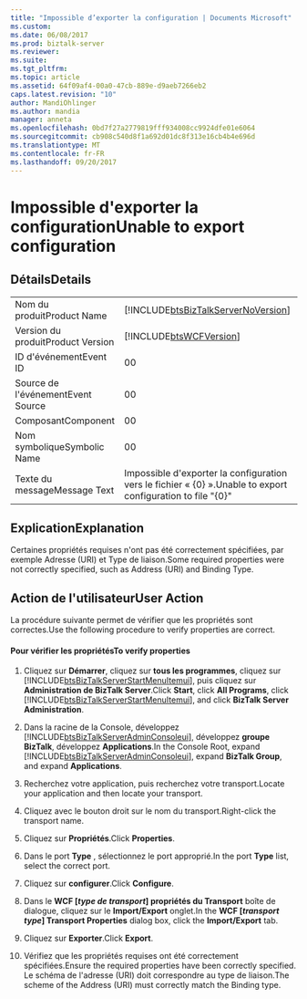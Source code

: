 ```yaml
---
title: "Impossible d’exporter la configuration | Documents Microsoft"
ms.custom: 
ms.date: 06/08/2017
ms.prod: biztalk-server
ms.reviewer: 
ms.suite: 
ms.tgt_pltfrm: 
ms.topic: article
ms.assetid: 64f09af4-00a0-47cb-889e-d9aeb7266eb2
caps.latest.revision: "10"
author: MandiOhlinger
ms.author: mandia
manager: anneta
ms.openlocfilehash: 0bd7f27a2779819fff934008cc9924dfe01e6064
ms.sourcegitcommit: cb908c540d8f1a692d01dc8f313e16cb4b4e696d
ms.translationtype: MT
ms.contentlocale: fr-FR
ms.lasthandoff: 09/20/2017
---
```

# <a name="unable-to-export-configuration"></a><span data-ttu-id="bd321-102">Impossible d'exporter la configuration</span><span class="sxs-lookup"><span data-stu-id="bd321-102">Unable to export configuration</span></span>
## <a name="details"></a><span data-ttu-id="bd321-103">Détails</span><span class="sxs-lookup"><span data-stu-id="bd321-103">Details</span></span>  
  
|||  
|-|-|  
|<span data-ttu-id="bd321-104">Nom du produit</span><span class="sxs-lookup"><span data-stu-id="bd321-104">Product Name</span></span>|[!INCLUDE[btsBizTalkServerNoVersion](../includes/btsbiztalkservernoversion-md.md)]|  
|<span data-ttu-id="bd321-105">Version du produit</span><span class="sxs-lookup"><span data-stu-id="bd321-105">Product Version</span></span>|[!INCLUDE[btsWCFVersion](../includes/btswcfversion-md.md)]|  
|<span data-ttu-id="bd321-106">ID d'événement</span><span class="sxs-lookup"><span data-stu-id="bd321-106">Event ID</span></span>|<span data-ttu-id="bd321-107">0</span><span class="sxs-lookup"><span data-stu-id="bd321-107">0</span></span>|  
|<span data-ttu-id="bd321-108">Source de l'événement</span><span class="sxs-lookup"><span data-stu-id="bd321-108">Event Source</span></span>|<span data-ttu-id="bd321-109">0</span><span class="sxs-lookup"><span data-stu-id="bd321-109">0</span></span>|  
|<span data-ttu-id="bd321-110">Composant</span><span class="sxs-lookup"><span data-stu-id="bd321-110">Component</span></span>|<span data-ttu-id="bd321-111">0</span><span class="sxs-lookup"><span data-stu-id="bd321-111">0</span></span>|  
|<span data-ttu-id="bd321-112">Nom symbolique</span><span class="sxs-lookup"><span data-stu-id="bd321-112">Symbolic Name</span></span>|<span data-ttu-id="bd321-113">0</span><span class="sxs-lookup"><span data-stu-id="bd321-113">0</span></span>|  
|<span data-ttu-id="bd321-114">Texte du message</span><span class="sxs-lookup"><span data-stu-id="bd321-114">Message Text</span></span>|<span data-ttu-id="bd321-115">Impossible d'exporter la configuration vers le fichier « {0} ».</span><span class="sxs-lookup"><span data-stu-id="bd321-115">Unable to export configuration to file "{0}"</span></span>|  
  
## <a name="explanation"></a><span data-ttu-id="bd321-116">Explication</span><span class="sxs-lookup"><span data-stu-id="bd321-116">Explanation</span></span>  
 <span data-ttu-id="bd321-117">Certaines propriétés requises n'ont pas été correctement spécifiées, par exemple Adresse (URI) et Type de liaison.</span><span class="sxs-lookup"><span data-stu-id="bd321-117">Some required properties were not correctly specified, such as Address (URI) and Binding Type.</span></span>  
  
## <a name="user-action"></a><span data-ttu-id="bd321-118">Action de l'utilisateur</span><span class="sxs-lookup"><span data-stu-id="bd321-118">User Action</span></span>  
 <span data-ttu-id="bd321-119">La procédure suivante permet de vérifier que les propriétés sont correctes.</span><span class="sxs-lookup"><span data-stu-id="bd321-119">Use the following procedure to verify properties are correct.</span></span>  
  
#### <a name="to-verify-properties"></a><span data-ttu-id="bd321-120">Pour vérifier les propriétés</span><span class="sxs-lookup"><span data-stu-id="bd321-120">To verify properties</span></span>  
  
1.  <span data-ttu-id="bd321-121">Cliquez sur **Démarrer**, cliquez sur **tous les programmes**, cliquez sur [!INCLUDE[btsBizTalkServerStartMenuItemui](../includes/btsbiztalkserverstartmenuitemui-md.md)], puis cliquez sur **Administration de BizTalk Server**.</span><span class="sxs-lookup"><span data-stu-id="bd321-121">Click **Start**, click **All Programs**, click [!INCLUDE[btsBizTalkServerStartMenuItemui](../includes/btsbiztalkserverstartmenuitemui-md.md)], and click **BizTalk Server Administration**.</span></span>  
  
2.  <span data-ttu-id="bd321-122">Dans la racine de la Console, développez [!INCLUDE[btsBizTalkServerAdminConsoleui](../includes/btsbiztalkserveradminconsoleui-md.md)], développez **groupe BizTalk**, développez **Applications**.</span><span class="sxs-lookup"><span data-stu-id="bd321-122">In the Console Root, expand [!INCLUDE[btsBizTalkServerAdminConsoleui](../includes/btsbiztalkserveradminconsoleui-md.md)], expand **BizTalk Group**, and expand  **Applications**.</span></span>  
  
3.  <span data-ttu-id="bd321-123">Recherchez votre application, puis recherchez votre transport.</span><span class="sxs-lookup"><span data-stu-id="bd321-123">Locate your application and then locate your transport.</span></span>  
  
4.  <span data-ttu-id="bd321-124">Cliquez avec le bouton droit sur le nom du transport.</span><span class="sxs-lookup"><span data-stu-id="bd321-124">Right-click the transport name.</span></span>  
  
5.  <span data-ttu-id="bd321-125">Cliquez sur **Propriétés**.</span><span class="sxs-lookup"><span data-stu-id="bd321-125">Click **Properties**.</span></span>  
  
6.  <span data-ttu-id="bd321-126">Dans le port **Type** , sélectionnez le port approprié.</span><span class="sxs-lookup"><span data-stu-id="bd321-126">In the port **Type** list, select the correct port.</span></span>  
  
7.  <span data-ttu-id="bd321-127">Cliquez sur **configurer**.</span><span class="sxs-lookup"><span data-stu-id="bd321-127">Click **Configure**.</span></span>  
  
8.  <span data-ttu-id="bd321-128">Dans le **WCF [***type de transport***] propriétés du Transport** boîte de dialogue, cliquez sur le **Import/Export** onglet.</span><span class="sxs-lookup"><span data-stu-id="bd321-128">In the **WCF [***transport type***] Transport Properties** dialog box, click the **Import/Export** tab.</span></span>  
  
9. <span data-ttu-id="bd321-129">Cliquez sur **Exporter**.</span><span class="sxs-lookup"><span data-stu-id="bd321-129">Click **Export**.</span></span>  
  
10. <span data-ttu-id="bd321-130">Vérifiez que les propriétés requises ont été correctement spécifiées.</span><span class="sxs-lookup"><span data-stu-id="bd321-130">Ensure the required properties have been correctly specified.</span></span> <span data-ttu-id="bd321-131">Le schéma de l'adresse (URI) doit correspondre au type de liaison.</span><span class="sxs-lookup"><span data-stu-id="bd321-131">The scheme of the Address (URI) must correctly match the Binding type.</span></span>
